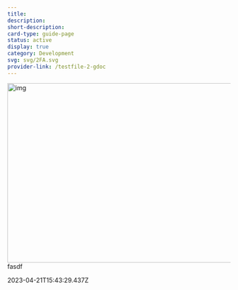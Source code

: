 ```yaml
---
title: 
description: 
short-description: 
card-type: guide-page
status: active
display: true
category: Development
svg: svg/2FA.svg
provider-link: /testfile-2-gdoc
---
```

<div class="content-section">
<div class="section-container" markdown="1">

<a href="https://docs.google.com/document/u/0/d/1yxKhMVKUWrTaasG2vSricXV83tpclcYiRPkgLw0belA/edit"><img src="/assets/images/testfile-2-kix.xwwghjby60na-gdoc.png" title="" alt="img" height="405PT" width="540PT"></a>fasdf
</div>
</div> 2023-04-21T15:43:29.437Z